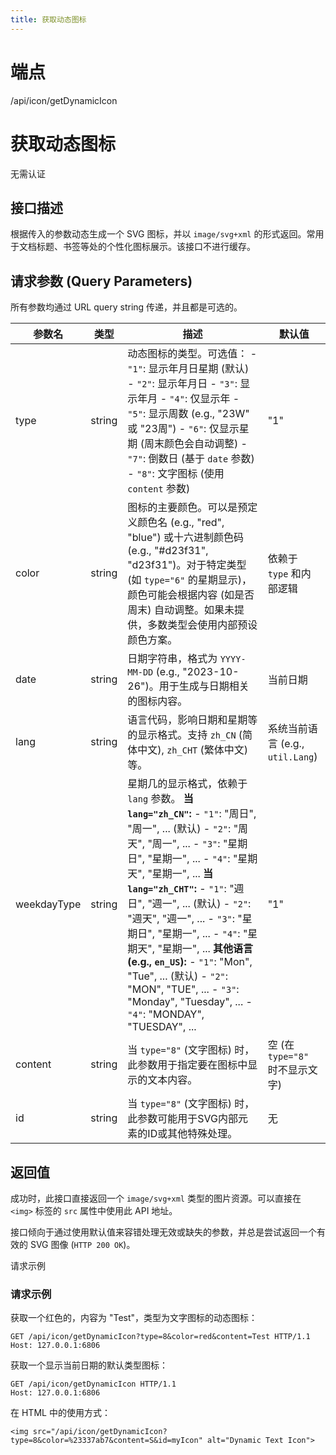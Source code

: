 ```yaml
---
title: 获取动态图标
---
```

# 端点

/api/icon/getDynamicIcon

# 获取动态图标

无需认证

## 接口描述

根据传入的参数动态生成一个 SVG 图标，并以 `image/svg+xml` 的形式返回。常用于文档标题、书签等处的个性化图标展示。该接口不进行缓存。

## 请求参数 (Query Parameters)

所有参数均通过 URL query string 传递，并且都是可选的。

| 参数名 | 类型 | 描述 | 默认值 |
| --- | --- | --- | --- |
| type | string | 动态图标的类型。可选值： - `"1"`: 显示年月日星期 (默认) - `"2"`: 显示年月日 - `"3"`: 显示年月 - `"4"`: 仅显示年 - `"5"`: 显示周数 (e.g., "23W" 或 "23周") - `"6"`: 仅显示星期 (周末颜色会自动调整) - `"7"`: 倒数日 (基于 `date` 参数) - `"8"`: 文字图标 (使用 `content` 参数) | "1" |
| color | string | 图标的主要颜色。可以是预定义颜色名 (e.g., "red", "blue") 或十六进制颜色码 (e.g., "#d23f31", "d23f31")。对于特定类型 (如 `type="6"` 的星期显示)，颜色可能会根据内容 (如是否周末) 自动调整。如果未提供，多数类型会使用内部预设颜色方案。 | 依赖于 `type` 和内部逻辑 |
| date | string | 日期字符串，格式为 `YYYY-MM-DD` (e.g., "2023-10-26")。用于生成与日期相关的图标内容。 | 当前日期 |
| lang | string | 语言代码，影响日期和星期等的显示格式。支持 `zh_CN` (简体中文), `zh_CHT` (繁体中文) 等。 | 系统当前语言 (e.g., `util.Lang`) |
| weekdayType | string | 星期几的显示格式，依赖于 `lang` 参数。 **当 `lang="zh_CN"`:** - `"1"`: "周日", "周一", ... (默认) - `"2"`: "周天", "周一", ... - `"3"`: "星期日", "星期一", ... - `"4"`: "星期天", "星期一", ... **当 `lang="zh_CHT"`:** - `"1"`: "週日", "週一", ... (默认) - `"2"`: "週天", "週一", ... - `"3"`: "星期日", "星期一", ... - `"4"`: "星期天", "星期一", ... **其他语言 (e.g., `en_US`):** - `"1"`: "Mon", "Tue", ... (默认) - `"2"`: "MON", "TUE", ... - `"3"`: "Monday", "Tuesday", ... - `"4"`: "MONDAY", "TUESDAY", ... | "1" |
| content | string | 当 `type="8"` (文字图标) 时，此参数用于指定要在图标中显示的文本内容。 | 空 (在 `type="8"` 时不显示文字) |
| id | string | 当 `type="8"` (文字图标) 时，此参数可能用于SVG内部元素的ID或其他特殊处理。 | 无 |

## 返回值

成功时，此接口直接返回一个 `image/svg+xml` 类型的图片资源。可以直接在 `<img>` 标签的 `src` 属性中使用此 API 地址。

接口倾向于通过使用默认值来容错处理无效或缺失的参数，并总是尝试返回一个有效的 SVG 图像 (`HTTP 200 OK`)。

请求示例

### 请求示例

获取一个红色的，内容为 "Test"，类型为文字图标的动态图标：

```
GET /api/icon/getDynamicIcon?type=8&color=red&content=Test HTTP/1.1
Host: 127.0.0.1:6806
```

获取一个显示当前日期的默认类型图标：

```
GET /api/icon/getDynamicIcon HTTP/1.1
Host: 127.0.0.1:6806
```

在 HTML 中的使用方式：

```
<img src="/api/icon/getDynamicIcon?type=8&color=%23337ab7&content=S&id=myIcon" alt="Dynamic Text Icon">
```

